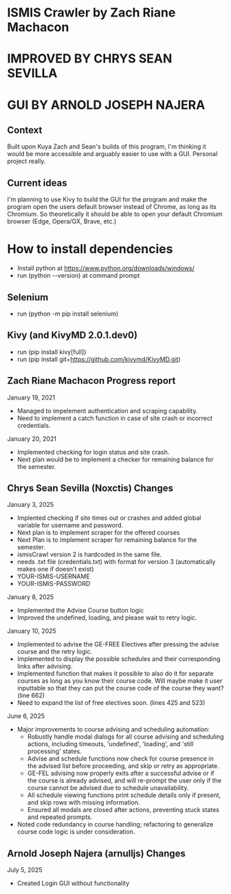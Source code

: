 # ISMIS Crawler by Zach Riane Machacon
# IMPROVED BY CHRYS SEAN SEVILLA
# GUI BY ARNOLD JOSEPH NAJERA

## Context
Built upon Kuya Zach and Sean's builds of this program, I'm thinking it would be more accessible and arguably easier to use with a GUI. Personal project really.

## Current ideas
I'm planning to use Kivy to build the GUI for the program and make the program open the users default browser instead of Chrome, as long as its Chromium. So theoretically it should be able to open your default Chromium browser (Edge, Opera/GX, Brave, etc.)

# How to install dependencies
- Install python at https://www.python.org/downloads/windows/
- run (python --version) at command prompt
## Selenium
- run (python -m pip install selenium)
## Kivy (and KivyMD 2.0.1.dev0)
- run (pip install kivy[full])
- run (pip install git+https://github.com/kivymd/KivyMD.git)

## Zach Riane Machacon Progress report
January 19, 2021
- Managed to impelement authentication and scraping capability.
- Need to implement a catch function in case of site crash or incorrect credentials.

January 20, 2021
- Implemented checking for login status and site crash.
- Next plan would be to implement a checker for remaining balance for the semester.

## Chrys Sean Sevilla (Noxctis) Changes
January 3, 2025
- Implented checking if site times out or crashes and added global variable for username and password.
- Next plan is to implement scraper for the offered courses
- Next Plan is to implement scraper for remaining balance for the semester.
- ismisCrawl version 2 is hardcoded in the same file.
- needs .txt file (credentials.txt) with format for version 3 (automatically makes one if doesn't exist)
- YOUR-ISMIS-USERNAME
- YOUR-ISMIS-PASSWORD

January 8, 2025
- Implemented the Advise Course button logic
- Improved the undefined, loading, and please wait to retry logic.

January 10, 2025
- Implemented to advise the GE-FREE Electives after pressing the advise course and the retry logic.
- Implemented to display the possible schedules and their corresponding links after advising.
- Implemented function that makes it possible to also do it for separate courses as long as you know their course code. Will maybe make it user inputtable so that they can put the course code of the course they want? (line 662)
- Need to expand the list of free electives soon. (lines 425 and 523)

June 6, 2025
- Major improvements to course advising and scheduling automation:
  - Robustly handle modal dialogs for all course advising and scheduling actions, including timeouts, 'undefined', 'loading', and 'still processing' states.
  - Advise and schedule functions now check for course presence in the advised list before proceeding, and skip or retry as appropriate.
  - GE-FEL advising now properly exits after a successful advise or if the course is already advised, and will re-prompt the user only if the course cannot be advised due to schedule unavailability.
  - All schedule viewing functions print schedule details only if present, and skip rows with missing information.
  - Ensured all modals are closed after actions, preventing stuck states and repeated prompts.
- Noted code redundancy in course handling; refactoring to generalize course code logic is under consideration.

## Arnold Joseph Najera (arnulljs) Changes
July 5, 2025
- Created Login GUI without functionality
